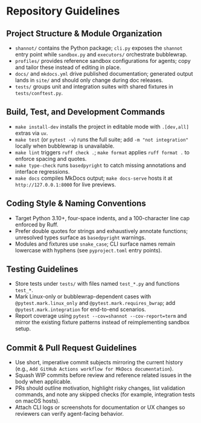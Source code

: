 # Repository Guidelines

## Project Structure & Module Organization
- `shannot/` contains the Python package; `cli.py` exposes the `shannot` entry point while `sandbox.py` and `executors/` orchestrate bubblewrap.
- `profiles/` provides reference sandbox configurations for agents; copy and tailor these instead of editing in place.
- `docs/` and `mkdocs.yml` drive published documentation; generated output lands in `site/` and should only change during doc releases.
- `tests/` groups unit and integration suites with shared fixtures in `tests/conftest.py`.

## Build, Test, and Development Commands
- `make install-dev` installs the project in editable mode with `.[dev,all]` extras via `uv`.
- `make test` (or `pytest -v`) runs the full suite; add `-m "not integration"` locally when bubblewrap is unavailable.
- `make lint` triggers `ruff check .`; `make format` applies `ruff format .` to enforce spacing and quotes.
- `make type-check` runs `basedpyright` to catch missing annotations and interface regressions.
- `make docs` compiles MkDocs output; `make docs-serve` hosts it at `http://127.0.0.1:8000` for live previews.

## Coding Style & Naming Conventions
- Target Python 3.10+, four-space indents, and a 100-character line cap enforced by Ruff.
- Prefer double quotes for strings and exhaustively annotate functions; unresolved types surface as `basedpyright` warnings.
- Modules and fixtures use `snake_case`; CLI surface names remain lowercase with hyphens (see `pyproject.toml` entry points).

## Testing Guidelines
- Store tests under `tests/` with files named `test_*.py` and functions `test_*`.
- Mark Linux-only or bubblewrap-dependent cases with `@pytest.mark.linux_only` and `@pytest.mark.requires_bwrap`; add `@pytest.mark.integration` for end-to-end scenarios.
- Report coverage using `pytest --cov=shannot --cov-report=term` and mirror the existing fixture patterns instead of reimplementing sandbox setup.

## Commit & Pull Request Guidelines
- Use short, imperative commit subjects mirroring the current history (e.g., `Add GitHub Actions workflow for MkDocs documentation`).
- Squash WIP commits before review and reference related issues in the body when applicable.
- PRs should outline motivation, highlight risky changes, list validation commands, and note any skipped checks (for example, integration tests on macOS hosts).
- Attach CLI logs or screenshots for documentation or UX changes so reviewers can verify agent-facing behavior.

